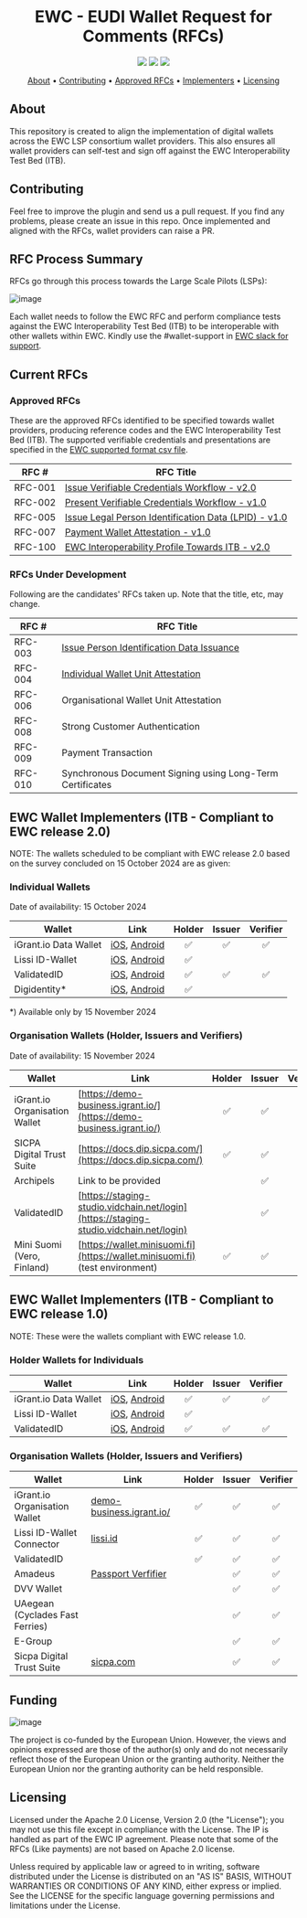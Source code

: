 <h1 align="center">
    EWC - EUDI Wallet Request for Comments (RFCs) 
</h1>

<p align="center">
    <a href="/../../commits/" title="Last Commit"><img src="https://img.shields.io/github/last-commit/EWC-consortium/eudi-wallet-rfcs?style=flat"></a>
    <a href="/../../issues" title="Open Issues"><img src="https://img.shields.io/github/issues/EWC-consortium/eudi-wallet-rfcs?style=flat"></a>
    <a href="./LICENSE" title="License"><img src="https://img.shields.io/badge/License-Apache%202.0-yellowgreen?style=flat"></a>
</p>

<p align="center">
  <a href="#about">About</a> •
  <a href="#contributing">Contributing</a> •
  <a href="#approved-rfcs">Approved RFCs</a> •
  <a href="#ewc-wallet-implementers-itb---compliant-to-ewc-release-20">Implementers</a> •
  <a href="#licensing">Licensing</a>
</p>

## About

This repository is created to align the implementation of digital wallets across the EWC LSP consortium wallet providers. This also ensures all wallet providers can self-test and sign off against the EWC Interoperability Test Bed (ITB).

## Contributing

Feel free to improve the plugin and send us a pull request. If you find any problems, please create an issue in this repo. Once implemented and aligned with the RFCs, wallet providers can raise a PR.

## RFC Process Summary

RFCs go through this process towards the Large Scale Pilots (LSPs):

![image](https://github.com/EWC-consortium/eudi-wallet-rfcs/assets/455274/2113d6b6-1398-4004-8054-2a91551ef437)

Each wallet needs to follow the EWC RFC and perform compliance tests against the EWC Interoperability Test Bed (ITB) to be interoperable with other wallets within EWC. Kindly use the #wallet-support in [EWC slack for support](https://eudigitaliden-gax7504.slack.com/archives/C063LNT4L4R).

## Current RFCs

### Approved RFCs

These are the approved RFCs identified to be specified towards wallet providers, producing reference codes and the EWC Interoperability Test Bed (ITB). The supported verifiable credentials and presentations are specified in the [EWC supported format csv file](https://github.com/EWC-consortium/eudi-wallet-rfcs/blob/main/ewc-supported-formats.csv).

| **RFC #** | **RFC Title**                                                                                                |
| --------- | ------------------------------------------------------------------------------------------------------------ |
| RFC-001   | [Issue Verifiable Credentials Workflow - v2.0](ewc-rfc001-issue-verifiable-credential.md)                    |
| RFC-002   | [Present Verifiable Credentials Workflow - v1.0](ewc-rfc002-present-verifiable-credentials.md)               |
| RFC-005   | [Issue Legal Person Identification Data (LPID) - v1.0](ewc-rfc005-issue-legal-person-identification-data.md) |
| RFC-007   | [Payment Wallet Attestation - v1.0](payment-rfcs/ewc-rfc007-payment-wallet-attestation.md)                   |
| RFC-100   | [EWC Interoperability Profile Towards ITB - v2.0](ewc-rfc100-interoperability-profile-towards-itb-v1.0.md)   |

### RFCs Under Development

Following are the candidates' RFCs taken up. Note that the title, etc, may change.

| **RFC #** | **RFC Title**                                                                               |
| --------- | ------------------------------------------------------------------------------------------- |
| RFC-003   | [Issue Person Identification Data Issuance](ewc-rfc003-issue-person-identification-data.md) |
| RFC-004   | [Individual Wallet Unit Attestation](ewc-rfc004-individual-wallet-attestation.md)                                                          |
| RFC-006   | Organisational Wallet Unit Attestation                                                      |
| RFC-008   | Strong Customer Authentication                                                              |
| RFC-009   | Payment Transaction                                                                         |
| RFC-010   | Synchronous Document Signing using Long-Term Certificates                                   |

## EWC Wallet Implementers (ITB - Compliant to EWC release 2.0)

NOTE: The wallets scheduled to be compliant with EWC release 2.0 based on the survey concluded on 15 October 2024 are as given:

### Individual Wallets

Date of availability: 15 October 2024

| Wallet                | Link                                                                                                                                                 | Holder | Issuer | Verifier |
| --------------------- | ---------------------------------------------------------------------------------------------------------------------------------------------------- | :----: | :----: | :------: |
| iGrant.io Data Wallet | [iOS](https://apple.co/2Mz9nJp), [Android](https://play.google.com/store/apps/details?id=io.igrant.mobileagent)                                      |   ✅    |   ✅    |    ✅     |
| Lissi ID-Wallet       | [iOS](https://testflight.apple.com/join/9AWbZISv), [Android](https://play.google.com/store/apps/details?id=io.lissi.mobile.android.beta)             |   ✅    |        |          |
| ValidatedID           | [iOS](https://apps.apple.com/us/app/id-wallet-lsp/id6504026408), [Android](https://play.google.com/store/apps/details?id=com.vididentity.wallet.lsp) |   ✅    |   ✅    |    ✅     |
| Digidentity\*         | [iOS](https://apps.apple.com/app/id916749732), [Android](https://play.google.com/store/apps/details?id=com.digidentity)                              |   ✅    |        |          |

\*) Available only by 15 November 2024

### Organisation Wallets (Holder, Issuers and Verifiers)

Date of availability: 15 November 2024

| Wallet                        | Link                                                                                   | Holder | Issuer | Verifier |
| ----------------------------- | ---------------------------------------------------------------------------------------| :----: | :----: | :------: |
| iGrant.io Organisation Wallet | [https://demo-business.igrant.io/](https://demo-business.igrant.io/)                   |   ✅   |   ✅   |   ✅   |
| SICPA Digital Trust Suite     | [https://docs.dip.sicpa.com/](https://docs.dip.sicpa.com/)                             |   ✅   |   ✅   |   ✅   |
| Archipels                     | Link to be provided                                                                    |        |   ✅   |   ✅   |
| ValidatedID                   | [https://staging-studio.vidchain.net/login](https://staging-studio.vidchain.net/login) |        |   ✅   |   ✅   |
| Mini Suomi (Vero, Finland)    | [https://wallet.minisuomi.fi](https://wallet.minisuomi.fi) (test environment)          |   ✅   |   ✅   |   ✅   |

## EWC Wallet Implementers (ITB - Compliant to EWC release 1.0)

NOTE: These were the wallets compliant with EWC release 1.0.

### Holder Wallets for Individuals

| Wallet                | Link                                                                                                                                                 | Holder | Issuer | Verifier |
| --------------------- | ---------------------------------------------------------------------------------------------------------------------------------------------------- | :----: | :----: | :------: |
| iGrant.io Data Wallet | [iOS](https://apple.co/2Mz9nJp), [Android](https://play.google.com/store/apps/details?id=io.igrant.mobileagent)                                      |   ✅    |   ✅    |    ✅     |
| Lissi ID-Wallet       | [iOS](https://testflight.apple.com/join/9AWbZISv), [Android](https://play.google.com/store/apps/details?id=io.lissi.mobile.android.beta)             |   ✅    |        |          |
| ValidatedID           | [iOS](https://apps.apple.com/us/app/id-wallet-lsp/id6504026408), [Android](https://play.google.com/store/apps/details?id=com.vididentity.wallet.lsp) |   ✅    |   ✅    |    ✅     |

### Organisation Wallets (Holder, Issuers and Verifiers)

| Wallet                          | Link                                                                    | Holder | Issuer | Verifier |
| ------------------------------- | ----------------------------------------------------------------------- | :----: | :----: | :------: |
| iGrant.io Organisation Wallet   | [demo-business.igrant.io/](https://demo-business.igrant.io/)            |   ✅    |   ✅    |    ✅     |
| Lissi ID-Wallet Connector       | [lissi.id](https://lissi.id)                                            |   ✅    |   ✅    |    ✅     |
| ValidatedID                     |                                                                         |   ✅    |   ✅    |    ✅     |
| Amadeus                         | [Passport Verfifier](https://tid-wallet-dev.azurewebsites.net/passport) |        |   ✅    |    ✅     |
| DVV Wallet                      |                                                                         |        |   ✅    |    ✅     |
| UAegean (Cyclades Fast Ferries) |                                                                         |        |   ✅    |    ✅     |
| E-Group                         |                                                                         |        |   ✅    |    ✅     |
| Sicpa Digital Trust Suite       | [sicpa.com](https://docs.dip.sicpa.com/)                                |        |   ✅    |    ✅     |

## Funding

![image](https://github.com/EWC-consortium/ewc-wiki/assets/455274/1ac9b4e3-06b9-4c3c-a2af-ec5fbf584517)

The project is co-funded by the European Union. However, the views and opinions expressed are those of the author(s) only and do not necessarily reflect those of the European Union or the granting authority. Neither the European Union nor the granting authority can be held responsible.

## Licensing

Licensed under the Apache 2.0 License, Version 2.0 (the "License"); you may not use this file except in compliance with the License. The IP is handled as part of the EWC IP agreement. Please note that some of the RFCs (Like payments) are not based on Apache 2.0 license.

Unless required by applicable law or agreed to in writing, software distributed under the License is distributed on an "AS IS" BASIS, WITHOUT WARRANTIES OR CONDITIONS OF ANY KIND, either express or implied. See the LICENSE for the specific language governing permissions and limitations under the License.
